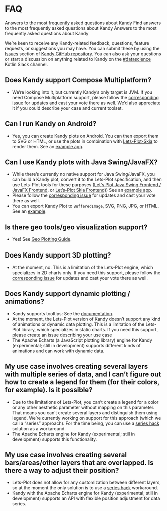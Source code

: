 # FAQ

<web-summary>
    Answers to the most frequently asked questions about Kandy
</web-summary>
<card-summary>
    Find answers to the most frequently asked questions about Kandy
</card-summary>
<link-summary>
    Answers to the most frequently asked questions about Kandy
</link-summary>


We’re keen to receive any Kandy-related feedback, questions, feature requests, or suggestions you may have. 
You can submit these by using the [Issues](https://github.com/Kotlin/kandy/issues) section of 
[Kandy GitHub repository](https://github.com/Kotlin/kandy). 
You can also ask your questions or start a discussion on anything related to Kandy 
on the [#datascience](https://slack-chats.kotlinlang.org/c/datascience?_ga=2.2771440.1927802643.1705492406-2056581211.1698239845&_gl=1*i9jk3b*_ga*MjA1NjU4MTIxMS4xNjk4MjM5ODQ1*_ga_9J976DJZ68*MTcwNTU3MjM0NC42NC4xLjE3MDU1NzIzNjUuMzkuMC4w) 
Kotlin Slack channel.


## Does Kandy support Compose Multiplatform?
 * We’re looking into it, but currently Kandy’s only target is JVM. 
If you need Compose Multiplatform support, please follow the
[corresponding issue](https://github.com/Kotlin/kandy/issues/27) for updates and cast your vote there as well. 
We’d also appreciate it if you could describe your case and current toolset.


## Can I run Kandy on Android?
 * Yes, you can create Kandy plots on Android. 
You can then export them to SVG or HTML, 
or use the plots in combination with [Lets-Plot-Skia](https://github.com/JetBrains/lets-plot-skia) to render them. 
See an [example app](https://github.com/AndreiKingsley/kandy_android_skiko).

## Can I use Kandy plots with Java Swing/JavaFX?
 * While there’s currently no native support for Java Swing/JavaFX, you can build a Kandy plot, 
convert it to the Lets-Plot specification, and then use Lets-Plot tools for these purposes
([Let's Plot Java Swing Frontend / JavaFX Frontend](https://github.com/JetBrains/lets-plot-kotlin/blob/master/USAGE_BATIK_JFX_JS.md), 
or [Let’s-Plot Skia Frontend)](https://github.com/JetBrains/lets-plot-skia))
See an [example app](https://github.com/AndreiKingsley/kandy-swing-app-example).
 * Please follow the [corresponding issue](https://github.com/Kotlin/kandy/issues/283) for updates 
and cast your vote there as well.
 * You can export Kandy Plot to `BufferedImage`, SVG, PNG, JPG, or HTML. 
See an [example](https://kotlin.github.io/kandy/quick-start-guide.html#export).


## Is there geo tools/geo visualization support?
 * Yes! See [Geo Plotting Guide](Geo-Plotting-Guide.md).


## Does Kandy support 3D plotting?
 * At the moment, no. This is a limitation of the Lets-Plot engine, 
which specializes in 2D charts only. If you need this support, 
please follow the [corresponding issue](https://github.com/Kotlin/kandy/issues/209) 
for updates and cast your vote there as well.

## Does Kandy support dynamic plotting / animations?
 * Kandy supports tooltips: See the [documentation](https://kotlin.github.io/kandy/tooltips-guide.html).
 * At the moment, the Lets-Plot version of Kandy doesn’t support any kind of animations
or dynamic data plotting. This is a limitation of the Lets-Plot library,
which specializes in static charts. If you need this support,
please create an issue describing your use case 
 * The Apache Echarts (a JavaScript plotting library) engine for Kandy 
(experimental; still in development) supports different kinds of animations and can work with dynamic data.


## My use case involves creating several layers with multiple series of data, and I can’t figure out how to create a legend for them (for their colors, for example). Is it possible?

 * Due to the limitations of Lets-Plot, you can’t create a legend for a color or any other aesthetic 
parameter without mapping on this parameter. 
That means you can’t create several layers and distinguish them using legend. 
We’re currently working on support for this approach (which we call a “series” approach).
For the time being, you can use a [series hack](https://kotlin.github.io/kandy/series-hack-guide.html) 
solution as a workaround. 
 * The Apache Echarts engine for Kandy (experimental; still in development) supports this functionality.

## My use case involves creating several bars/areas/other layers that are overlapped. Is there a way to adjust their position?
 * Lets-Plot does not allow for any customization between different layers, 
so at the moment the only solution is to use a [series hack](https://kotlin.github.io/kandy/series-hack-guide.html) 
workaround.
 * Kandy with the Apache Echarts engine for Kandy (experimental; still in development) 
supports an API with flexible position adjustment for data series.
